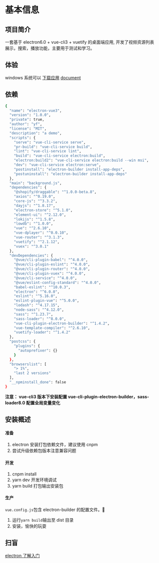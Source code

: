 # 基本信息

## 项目简介

一套基于 electron6.0 + vue-cli3 + vuetify 的桌面端应用, 开发了视频资源列表展示，搜索，播放功能，主要用于测试和学习。

## 体验

windows 系统可以 [下载应用](https://github.com/wuhou123/electron-videoPlayer/releases)
[document](https://wuhou123.gitee.io/vuepress)

## 依赖

```bash
{
  "name": "electron-vue3",
  "version": "1.0.0",
  "private": true,
  "author": "yf",
  "license": "MIT",
  "description": "a demo",
  "scripts": {
    "serve": "vue-cli-service serve",
    "pr-build": "vue-cli-service build",
    "lint": "vue-cli-service lint",
    "build": "vue-cli-service electron:build",
    "electron:build2": "vue-cli-service electron:build --win msi",
    "dev": "vue-cli-service electron:serve",
    "postinstall": "electron-builder install-app-deps",
    "postuninstall": "electron-builder install-app-deps"
  },
  "main": "background.js",
  "dependencies": {
    "@shopify/draggable": "^1.0.0-beta.8",
    "axios": "^0.19.0",
    "core-js": "^3.3.2",
    "dayjs": "^1.8.17",
    "electron-store": "^5.1.0",
    "element-ui": "^2.12.0",
    "lokijs": "^1.5.8",
    "lowdb": "^1.0.0",
    "vue": "^2.6.10",
    "vue-dplayer": "^0.0.10",
    "vue-router": "^3.1.3",
    "vuetify": "^2.1.12",
    "vuex": "^3.0.1"
  },
  "devDependencies": {
    "@vue/cli-plugin-babel": "^4.0.0",
    "@vue/cli-plugin-eslint": "^4.0.0",
    "@vue/cli-plugin-router": "^4.0.0",
    "@vue/cli-plugin-vuex": "^4.0.0",
    "@vue/cli-service": "^4.0.0",
    "@vue/eslint-config-standard": "^4.0.0",
    "babel-eslint": "^10.0.3",
    "electron": "^6.0.0",
    "eslint": "^5.16.0",
    "eslint-plugin-vue": "^5.0.0",
    "lodash": "^4.17.15",
    "node-sass": "^4.12.0",
    "sass": "^1.23.7",
    "sass-loader": "^8.0.0",
    "vue-cli-plugin-electron-builder": "^1.4.2",
    "vue-template-compiler": "^2.6.10",
    "vuetify-loader": "^1.4.2"
  },
  "postcss": {
    "plugins": {
      "autoprefixer": {}
    }
  },
  "browserslist": [
    "> 1%",
    "last 2 versions"
  ],
  "__npminstall_done": false
}
```

**注意： vue-cli3 版本下安装配置 vue-cli-plugin-electron-builder，sass-loader8.0 配置全局变量变化**

## 安装概述

#### 准备

1. electron 安装打包依赖文件，建议使用 cnpm
2. 尝试升级依赖包版本注意兼容问题

#### 开发

1. cnpm install
2. yarn dev 开发环境调试
3. yarn build 打包输出安装包

#### 生产

`vue.config.js`包含 electron-builder 的配置文件。

1. 运行`yarn build`输出至 dist 目录
2. 安装，愉快的玩耍

## 扫盲

[electron 了解入门](https://segmentfault.com/a/1190000019426512)
